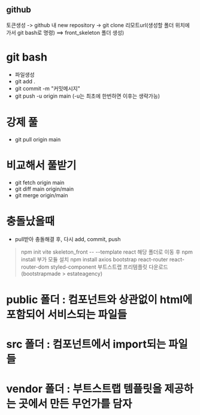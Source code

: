 ## github 
토큰생성 -> github 내 new repository -> git clone 리모트url(생성할 폴더 위치에 가서 git bash로 명령) ==> front_skeleton 폴더 생성)

# git bash
- 파일생성 
- git add .
- git commit -m "커밋메시지"
- git push -u origin main (-u는 최초에 한번하면 이후는 생략가능)

# 강제 풀 
- git pull origin main 

# 비교해서 풀받기
- git fetch origin main 
- git diff main origin/main
- git merge origin/main

# 충돌났을때
- pull받아 충돌해결 후, 다시 add, commit, push 


>npm init vite skeleton_front -- --template react
해당 폴더로 이동 후 
>npm install 
부가 모듈 설치
>npm install axios bootstrap react-router react-router-dom styled-component
>부트스트랩 프리템플릿 다운로드 (bootstrapmade > estateagency)

# public 폴더 : 컴포넌트와 상관없이 html에 포함되어 서비스되는 파일들
# src 폴더 : 컴포넌트에서 import되는 파일들 
# vendor 폴더 : 부트스트랩 템플릿을 제공하는 곳에서 만든 무언가를 담자